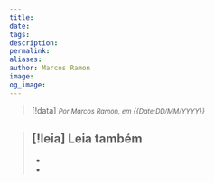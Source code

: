 ```yaml
---
title: 
date: 
tags: 
description: 
permalink: 
aliases: 
author: Marcos Ramon
image: 
og_image:
---
```

> [!data] <small><i>Por Marcos Ramon, em {{Date:DD/MM/YYYY}}</i></small>



> [!leia] Leia também
> -
> -
> -
